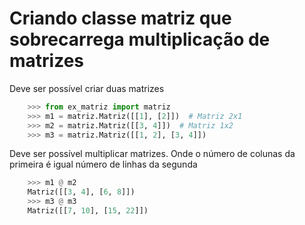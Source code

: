 # Criando classe matriz que sobrecarrega multiplicação de matrizes

Deve ser possível criar duas matrizes

```python
    >>> from ex_matriz import matriz
    >>> m1 = matriz.Matriz([[1], [2]])  # Matriz 2x1
    >>> m2 = matriz.Matriz([[3, 4]])  # Matriz 1x2
    >>> m3 = matriz.Matriz([[1, 2], [3, 4]])

```

Deve ser possível multiplicar matrizes. Onde o número de colunas da primeira é igual
número de linhas da segunda

```python
    >>> m1 @ m2
    Matriz([[3, 4], [6, 8]])
    >>> m3 @ m3
    Matriz([[7, 10], [15, 22]])

```